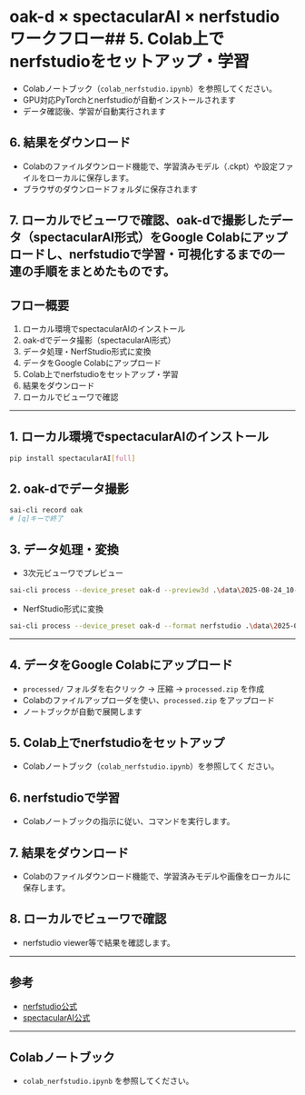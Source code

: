 # oak-d × spectacularAI × nerfstudio ワークフロー## 5. Colab上でnerfstudioをセットアップ・学習
- Colabノートブック（`colab_nerfstudio.ipynb`）を参照してください。
- GPU対応PyTorchとnerfstudioが自動インストールされます
- データ確認後、学習が自動実行されます

## 6. 結果をダウンロード
- Colabのファイルダウンロード機能で、学習済みモデル（.ckpt）や設定ファイルをローカルに保存します。
- ブラウザのダウンロードフォルダに保存されます

## 7. ローカルでビューワで確認、oak-dで撮影したデータ（spectacularAI形式）をGoogle Colabにアップロードし、nerfstudioで学習・可視化するまでの一連の手順をまとめたものです。

## フロー概要
1. ローカル環境でspectacularAIのインストール
2. oak-dでデータ撮影（spectacularAI形式）
3. データ処理・NerfStudio形式に変換
4. データをGoogle Colabにアップロード
5. Colab上でnerfstudioをセットアップ・学習
6. 結果をダウンロード
7. ローカルでビューワで確認

---


## 1. ローカル環境でspectacularAIのインストール
```bash
pip install spectacularAI[full]
```

## 2. oak-dでデータ撮影
```bash
sai-cli record oak
# [q]キーで終了
```

## 3. データ処理・変換
- 3次元ビューワでプレビュー
```bash
sai-cli process --device_preset oak-d --preview3d .\data\2025-08-24_10-37-14 .\processed
```
- NerfStudio形式に変換
```bash
sai-cli process --device_preset oak-d --format nerfstudio .\data\2025-08-24_10-37-14 .\processed
```

---

## 4. データをGoogle Colabにアップロード
- `processed/` フォルダを右クリック → 圧縮 → `processed.zip` を作成
- Colabのファイルアップローダを使い、`processed.zip` をアップロード
- ノートブックが自動で展開します

## 5. Colab上でnerfstudioをセットアップ
- Colabノートブック（`colab_nerfstudio.ipynb`）を参照してく ださい。


## 6. nerfstudioで学習
- Colabノートブックの指示に従い、コマンドを実行します。

## 7. 結果をダウンロード
- Colabのファイルダウンロード機能で、学習済みモデルや画像をローカルに保存します。

## 8. ローカルでビューワで確認
- nerfstudio viewer等で結果を確認します。

---

## 参考
- [nerfstudio公式](https://docs.nerf.studio/)
- [spectacularAI公式](https://docs.spectacularai.com/)

---

## Colabノートブック
- `colab_nerfstudio.ipynb` を参照してください。
